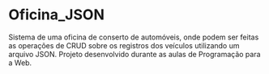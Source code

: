 # Oficina_JSON
Sistema de uma oficina de conserto de automóveis, onde podem ser feitas as operações de CRUD sobre os registros dos veículos utilizando um arquivo JSON. Projeto desenvolvido durante as aulas de Programação para a Web.
